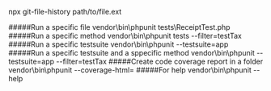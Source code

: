 npx git-file-history path/to/file.ext



#####Run a specific file
vendor\bin\phpunit tests\ReceiptTest.php
#####Run a specific method
vendor\bin\phpunit tests --filter=testTax
#####Run a specific testsuite
vendor\bin\phpunit --testsuite=app
#####Run a specific testsuite and a sppecific method
vendor\bin\phpunit --testsuite=app --filter=testTax
#####Create code coverage report in a folder
vendor\bin\phpunit --coverage-html=<place to store>
#####For help
vendor\bin\phpunit --help
